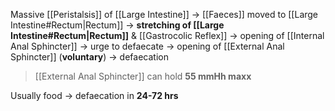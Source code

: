 Massive [[Peristalsis]] of [[Large Intestine]] -> [[Faeces]] moved to [[Large Intestine#Rectum|Rectum]] -> **stretching of [[Large Intestine#Rectum|Rectum]]** & [[Gastrocolic Reflex]] -> opening of [[Internal Anal Sphincter]] -> urge to defaecate -> opening of [[External Anal Sphincter]] (**voluntary**) -> defaecation 
> [[External Anal Sphincter]] can hold **55 mmHh maxx**

Usually food -> defaecation in **24-72 hrs**